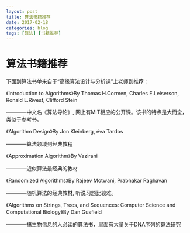 ```yaml
---
layout: post
title: 算法书籍推荐
date: 2017-02-18
categories: blog
tags: [算法] [书籍推荐]
---
```

# 算法书籍推荐

下面到算法书单来自于“高级算法设计与分析课”上老师到推荐：

《Introduction to Algorithms》By Thomas H.Cormen, Charles E.Leiserson, Ronald L.Rivest, Clifford Stein

————中文名《算法导论》, 网上有MIT相应的公开课。该书的特点是大而全，类似于参考书。

《Algorithm Design》By Jon Kleinberg, éva Tardos

————算法领域到经典教程

《Approximation Algorithm》By Vazirani 

————近似算法最经典的教材

《Randomized Algorithms》By Rajeev Motwani, Prabhakar Raghavan

————随机算法的经典教材, 听说习题比较难。

《Algorithms on Strings, Trees, and Sequences: Computer Science and Computational Biology》By Dan Gusfield

————搞生物信息的人必读的算法书，里面有大量关于DNA序列的算法研究
